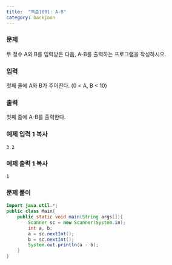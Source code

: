 ```yaml
---
title:  "백준1001: A-B"
category: backjoon
---
```




### 문제

두 정수 A와 B를 입력받은 다음, A-B를 출력하는 프로그램을 작성하시오.

### 입력

첫째 줄에 A와 B가 주어진다. (0 < A, B < 10)

### 출력

첫째 줄에 A-B를 출력한다.

### 예제 입력 1 복사

```
3 2
```

### 예제 출력 1 복사

```
1
```



### 문제 풀이

```java
import java.util.*;
public class Main{
	public static void main(String args[]){
		Scanner sc = new Scanner(System.in);
		int a, b;
		a = sc.nextInt();
		b = sc.nextInt();
		System.out.println(a - b);
	}
}
```
